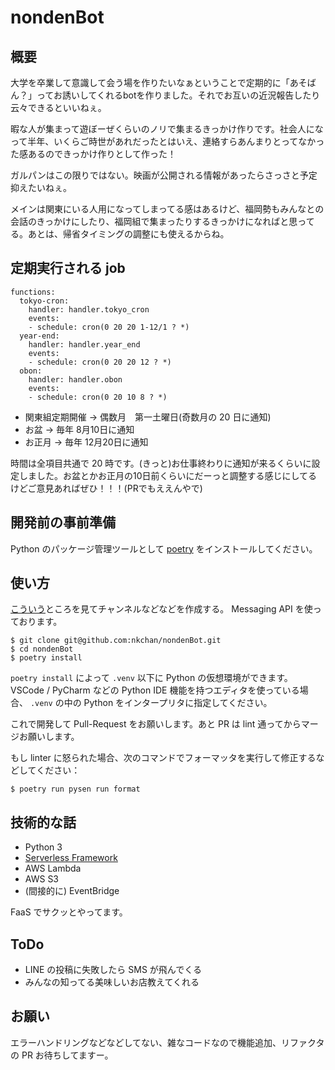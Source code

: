 # nondenBot
## 概要
大学を卒業して意識して会う場を作りたいなぁということで定期的に「あそばん？」ってお誘いしてくれるbotを作りました。それでお互いの近況報告したり云々できるといいねぇ。

暇な人が集まって遊ぼーぜくらいのノリで集まるきっかけ作りです。社会人になって半年、いくらご時世があれだったとはいえ、連絡すらあんまりとってなかった感あるのできっかけ作りとして作った！

ガルパンはこの限りではない。映画が公開される情報があったらさっさと予定抑えたいねぇ。

メインは関東にいる人用になってしまってる感はあるけど、福岡勢もみんなとの会話のきっかけにしたり、福岡組で集まったりするきっかけになればと思ってる。あとは、帰省タイミングの調整にも使えるからね。

## 定期実行される job

```
functions:
  tokyo-cron:
    handler: handler.tokyo_cron
    events:
    - schedule: cron(0 20 20 1-12/1 ? *)
  year-end:
    handler: handler.year_end
    events:
    - schedule: cron(0 20 20 12 ? *)
  obon:
    handler: handler.obon
    events:
    - schedule: cron(0 20 10 8 ? *)

```

- 関東組定期開催 → 偶数月　第一土曜日(奇数月の 20 日に通知)
- お盆 → 毎年 8月10日に通知
- お正月 → 毎年 12月20日に通知

時間は全項目共通で 20 時です。(きっと)お仕事終わりに通知が来るくらいに設定しました。お盆とかお正月の10日前くらいにだーっと調整する感じにしてるけどご意見あればぜひ！！！(PRでもええんやで)

## 開発前の事前準備
Python のパッケージ管理ツールとして [poetry](https://python-poetry.org/docs/) をインストールしてください。

## 使い方
[こういう](https://developers.line.biz/ja/docs/messaging-api/getting-started/)ところを見てチャンネルなどなどを作成する。
Messaging API を使っております。

```
$ git clone git@github.com:nkchan/nondenBot.git
$ cd nondenBot
$ poetry install
```

`poetry install` によって `.venv` 以下に Python の仮想環境ができます。
VSCode / PyCharm などの Python IDE 機能を持つエディタを使っている場合、 `.venv` の中の Python をインタープリタに指定してください。

これで開発して Pull-Request をお願いします。あと PR は lint 通ってからマージお願いします。

もし linter に怒られた場合、次のコマンドでフォーマッタを実行して修正するなどしてください：
```console
$ poetry run pysen run format
```

## 技術的な話
- Python 3
- [Serverless Framework](https://www.serverless.com/)
- AWS Lambda
- AWS S3
- (間接的に) EventBridge

FaaS でサクッとやってます。

## ToDo
- LINE の投稿に失敗したら SMS が飛んでくる
- みんなの知ってる美味しいお店教えてくれる

## お願い
エラーハンドリングなどなどしてない、雑なコードなので機能追加、リファクタの PR お待ちしてますー。

